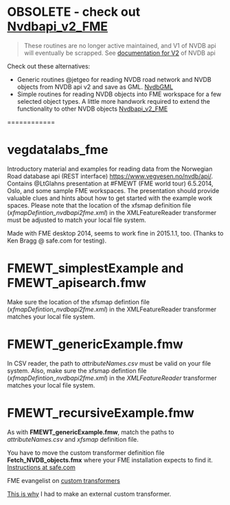 # OBSOLETE - check out [Nvdbapi_v2_FME](https://github.com/LtGlahn/Nvdbapi_v2_FME) 

> These routines are no longer active maintained, and V1 of NVDB api will eventually be scrapped. See [documentation for V2](https://www.vegvesen.no/nvdb/apidokumentasjon/) of NVDB api

Check out these alternatives: 
 * Generic routines @jetgeo for reading NVDB road network and NVDB objects from NVDB api v2 and save as GML. [NvdbGML](https://github.com/jetgeo/NVDBGML/tree/master/FME)
 * Simple routines for reading NVDB objects into FME workspace for a few selected object types. A little more handwork required to extend the functionality to other NVDB objects [Nvdbapi_v2_FME](https://github.com/LtGlahn/Nvdbapi_v2_FME) 

============


vegdatalabs_fme
===============

Introductory material and examples for reading data from the Norwegian Road database api (REST interface) https://www.vegvesen.no/nvdb/api/. Contains @LtGlahns presentation at #FMEWT (FME world tour) 6.5.2014, Oslo, and some sample FME workspaces. 
The presentation should provide valuable clues and hints about how to get started with the example work spaces. Please note that the location of the xfsmap definition file (*xfmapDefintion_nvdbapi2fme.xml*) in the XMLFeatureReader transformer must be adjusted to match your local file system.


Made with FME desktop 2014, seems to work fine in 2015.1.1, too. (Thanks to Ken Bragg @ safe.com for testing).


# FMEWT_simplestExample and FMEWT_apisearch.fmw

Make sure the location of the xfsmap defintion file (*xfmapDefintion_nvdbapi2fme.xml*) in the XMLFeatureReader transformer matches your local file system. 


# FMEWT_genericExample.fmw

In CSV reader, the  path to *attributeNames.csv* must be valid on your file system. Also, make sure the xfsmap defintion file (*xfmapDefintion_nvdbapi2fme.xml*) in the *XMLFeatureReader* transformer matches your local file system. 


# FMEWT_recursiveExample.fmw

As with **FMEWT_genericExample.fmw**, match the paths to *attributeNames.csv* and *xfsmap* definition file. 

You have to move the custom transformer definition file **Fetch_NVDB_objects.fmx** where your FME installation expects to find it. [Instructions at safe.com](https://knowledge.safe.com/articles/FAQ/How-Do-I-Install-a-Custom-Transformer)

FME evangelist on [custom transformers](https://blog.safe.com/2011/08/fmeevangelist87/)

[This is why](https://knowledge.safe.com/articles/Samples_and_Demos/Looping-with-Blocking-Transformers) I had to make an external custom transformer. 
